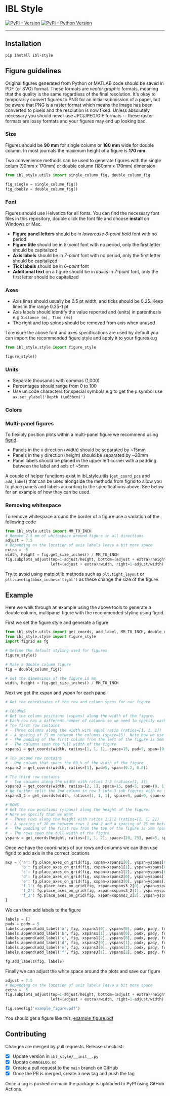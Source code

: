 # IBL Style

[![PyPI - Version](https://img.shields.io/pypi/v/ibl-style.svg)](https://pypi.org/project/ibl-style)
[![PyPI - Python Version](https://img.shields.io/pypi/pyversions/ibl-style.svg)](https://pypi.org/project/ibl-style)

-----

## Installation

```console
pip install ibl-style
```

## Figure guidelines

Original figures generated from Python or MATLAB code should be saved in PDF (or SVG) format. These formats are *vector graphic* formats, meaning that the quality is the same regardless of the final resolution. It's okay to temporarily convert figures to PNG for an initial submission of a paper, but be aware that PNG is a raster format which means the image has been converted to pixels and the resolution is now fixed. Unless absolutely necessary you should never use JPG/JPEG/GIF formats -- these raster formats are lossy formats and your figures may end up looking bad.

### Size

Figures should be **90 mm** for single column or **180 mm** wide for double column. In most journals the maximum height of a figure is **170 mm**.

Two convenience methods can be used to generate figures with the single colum (90mm x 170mm) or double column (180mm x 170mm) dimension

```python
from ibl_style.utils import single_column_fig, double_column_fig

fig_single = single_column_fig()
fig_double = double_column_fig()
```

### Font

Figures should use Helvetica for all fonts. You can find the necessary font files in this repository, double click the font file and choose **install** on Windows or Mac.

 - **Figure panel letters** should be in *lowercase* *8-point* *bold* font with no period
 - **Figure title** should be in *8-point* font with no period, only the first letter should be capitalized
 - **Axis labels** should be in *7-point* font with no period, only the first letter should be capitalized
 - **Tick labels** should be in *6-point* font
 - **Additional text** on a figure should be in *italics* in *7-point* font, only the first letter should be capitalized

### Axes

 - Axis lines should usually be 0.5 pt width, and ticks should be 0.25. Keep lines in the range 0.25-1 pt
 - Axis labels should identify the value reported and (units) in parenthesis e.g `Distance (m), Time (ms)`
 - The right and top spines should be removed from axis when unused

To ensure the above font and axes specifications are used by default you can import the recommended figure style
and apply it to your figures e.g

```python
from ibl_style.style import figure_style

figure_style()
```

### Units

 - Separate thousands with commas (1,000)
 - Percentages should range from 0 to 100
 - Use unicode characters for special symbols e.g to get the μ symbol use `ax.set_ylabel('Depth (\u03bcm)')`

### Colors


### Multi-panel figures
To flexibly position plots within a multi-panel figure we recommend using [figrid](https://github.com/dougollerenshaw/figrid).


- Panels in the x direction (width) should be separated by ~15mm
- Panels in the y direction (height) should be separated by ~20mm
- Panel labels should be placed in the upper left corner with a padding between the label and axis of ~5mm

A couple of helper functions exist in ibl_style.utils (`get_coord_pos` and `add_label`) that can be used alongside the 
methods from figrid to allow you to place panels and labels according to the specifications above. 
See below for an example of how they can be used.


### Removing whitespace
To remove whitespace around the border of a figure use a variation of the following code
```python
from ibl_style.utils import MM_TO_INCH
# Remove 7.5 mm of whitespace around figure in all directions
adjust = 7.5
# Depending on the location of axis labels leave a bit more space
extra =  5
width, height = fig.get_size_inches() / MM_TO_INCH
fig.subplots_adjust(top=1-adjust/height, bottom=(adjust + extra)/height, 
                    left=(adjust + extra)/width, right=1-adjust/width)
```
Try to avoid using matplotlib methods such as `plt.tight_layout` or `plt.savefig(bbox_inches='tight')`
as these change the size of the figure.

## Example
Here we walk through an example using the above tools to generate a double column,
multipanel figure with the recommended styling using figrid.

First we set the figure style and generate a figure

```python
from ibl_style.utils import get_coords, add_label, MM_TO_INCH, double_column_fig
from ibl_style.style import figure_style
import figrid as fg

# Define the default styling used for figures
figure_style()

# Make a double column figure
fig = double_column_fig()

# Get the dimensions of the figure in mm
width, height = fig.get_size_inches() / MM_TO_INCH
```
Next we get the xspan and yspan for each panel

```python
# Get the coordinates of the row and column spans for our figure

# COLUMNS
# Get the column positions (xspans) along the width of the figure. 
# Each row has a different number of columns so we need to specify each row one by one
# The first row contains
# - Three columns along the width with equal ratio (ratios=[1, 1, 1])
# - A spacing of 15 mm between the columns (space=15). Note how we use mm as the default unit
# - The padding of the first column from the left of the figure is 5mm (pad=5)
# - The columns span the full width of the figure
xspans1 = get_coords(width, ratios=[1, 1, 1], space=15, pad=5, span=(0, 1))

# The second row contains
# - One column that spans the 60 % of the width of the figure
xspans2 = get_coords(width, ratios=[1], pad=5, span=(0.2, 0.8))

# The third row contains 
# - Two columns along the width with ratios 1:3 (ratios=[1, 3])
xspans3 = get_coords(width, ratios=[2, 1], space=15, pad=5, span=(0, 1))
# We further split the 2nd column in row 3 into 3 sub figures with no spacing between them
xspans3_2 = get_coords(width, ratios=[1, 1, 1], space=0, pad=0, span=xspans3[1])

# ROWS
# Get the row positions (yspans) along the height of the figure. 
# Here we specify that we want 
# - Three rows along the height with ratios 1:1:2 (ratios=[1, 1, 2])
# - A spacing of 20 mm between rows 1 and 2 and a spacing of 25 mm between rows 2 and 3 the panels (space=[10, 15])
# - The padding of the first row from the top of the figure is 5mm (pad=5)
# - The rows span the full width of the figure
yspans = get_coords(height, ratios=[1, 1, 2], space=[20, 25], pad=5, span=(0, 1))
```

Once we have the coordinates of our rows and columns we can then use figrid to add axis in the correct locations
```python
axs = {'a': fg.place_axes_on_grid(fig, xspan=xspans1[0], yspan=yspans[0]),
       'b': fg.place_axes_on_grid(fig, xspan=xspans1[1], yspan=yspans[0]),
       'c': fg.place_axes_on_grid(fig, xspan=xspans1[2], yspan=yspans[0]),
       'd': fg.place_axes_on_grid(fig, xspan=xspans2[0], yspan=yspans[1]),
       'e': fg.place_axes_on_grid(fig, xspan=xspans3[0], yspan=yspans[2]),
       'f_1': fg.place_axes_on_grid(fig, xspan=xspans3_2[0], yspan=yspans[2]),
       'f_2': fg.place_axes_on_grid(fig, xspan=xspans3_2[1], yspan=yspans[2]),
       'f_3': fg.place_axes_on_grid(fig, xspan=xspans3_2[2], yspan=yspans[2]),
}
```
We can then add labels to the figure
```python
labels = []
padx = pady = 5
labels.append(add_label('a', fig, xspans1[0], yspans[0], padx, pady, fontsize=8))
labels.append(add_label('b', fig, xspans1[1], yspans[0], padx, pady, fontsize=8))
labels.append(add_label('c', fig, xspans1[2], yspans[0], padx, pady, fontsize=8))
labels.append(add_label('d', fig, xspans2[0], yspans[1], padx, pady, fontsize=8))
labels.append(add_label('e', fig, xspans3[0], yspans[2], padx, pady, fontsize=8))
labels.append(add_label('f', fig, xspans3[1], yspans[2], padx, pady, fontsize=8))

fg.add_labels(fig, labels)

```
Finally we can adjust the white space around the plots and save our figure

```python
adjust = 7.5
# Depending on the location of axis labels leave a bit more space
extra =  5
fig.subplots_adjust(top=1-adjust/height, bottom=(adjust + extra)/height, 
                    left=(adjust + extra)/width, right=1-adjust/width)

fig.savefig('example_figure.pdf')
```

You should get a figure like this, 
[example_figure.pdf](https://github.com/user-attachments/files/17990862/example_figure.pdf)

## Contributing
Changes are merged by pull requests.
Release checklist:
- [x] Update version in `ibl_style/__init__.py`
- [x] Update `CHANGELOG.md`
- [x] Create a pull request to the `main` branch on GitHub
- [x] Once the PR is merged, create a new tag and push the tag

Once a tag is pushed on main the package is uploaded to PyPI using GitHub Actions.
